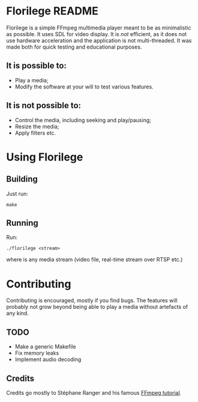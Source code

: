 Florilege README
================

Florilege is a simple FFmpeg multimedia player meant to be as minimalistic as possible.
It uses SDL for video display.
It is *not* efficient, as it does not use hardware acceleration and the application is not multi-threaded.
It was made both for quick testing and educational purposes.

It is possible to:
------------------

* Play a media;
* Modify the software at your will to test various features.

It is not possible to:
----------------------

* Control the media, including seeking and play/pausing;
* Resize the media;
* Apply filters etc.

Using Florilege
===============

Building
--------

Just run:

    make

Running
-------

Run:

	./florilege <stream>

where <stream> is any media stream (video file, real-time stream over RTSP etc.)

Contributing
============

Contributing is encouraged, mostly if you find bugs.
The features will probably not grow beyond being able to play a media without artefacts of any kind.

TODO
----

* Make a generic Makefile
* Fix memory leaks
* Implement audio decoding

Credits
-------

Credits go mostly to Stéphane Ranger and his famous [FFmpeg tutorial](http://dranger.com/ffmpeg).
